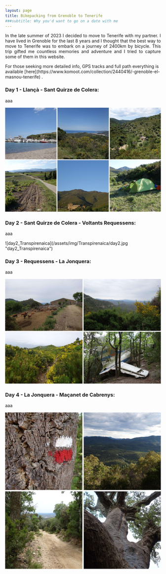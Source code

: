 ```yaml
---
layout: page
title: Bikepacking from Grenoble to Tenerife
###subtitle: Why you'd want to go on a date with me
---
```


<p align="justify">  In the late summer of 2023 I decided to move to Tenerife with my partner. I have lived in Grenoble for the last 8 years and I thought that the best way to move to Tenerife was to embark on a journey of 2400km by bicycle. This trip gifted me countless memories and adventure and I tried to capture some of them in this website. </p> For those seeking more detailed info, GPS tracks and full path everything is available  [here](https://www.komoot.com/collection/2440416/-grenoble-el-masnou-tenerife) .

### Day 1 - Llançà - Sant Quirze de Colera:


<p align="justify">aaa </p>

![day1_Transpireanica](/assets/img/Transpirenaica/day1.jpg "day1_Transpireanica")


###  Day 2 - Sant Quirze de Colera - Voltants Requessens:

<p align="justify">aaa </p>
![day2_Transpirenaica](/assets/img/Transpirenaica/day2.jpg "day2_Transpirenaica")


###  Day 3 - Requessens - La Jonquera:
<p align="justify">aaa </p>


![day3_Transpirenaica](/assets/img/Transpirenaica/day3.jpg "day3_Transpirenaica")


###   Day 4 - La Jonquera - Maçanet de Cabrenys:

<p align="justify">aaa </p>

![day4_Transpirenaica](/assets/img/Transpirenaica/day4.jpg "day4_Transpirenaica")


<!-- ###   Day 5 - Maçanet de Cabrenys - Refugi del Bassegoda Can Galan:

<p align="justify">aaa </p>

![day5_Transpirenaica](/assets/img/Transpirenaica/day5.jpg "day5_Transpirenaica")


###   Day 6 - Refugi del Bassegoda Can Galan - Beget:
<p align="justify">aaa </p>
![day6_Transpirenaica](/assets/img/Transpirenaica/day6.jpg "day6_Transpirenaica")


###   Day 7 - Beget - Camprodon:
<p align="justify">aaa </p>


![day7_Transpirenaica](/assets/img/Transpirenaica/day7.jpg "day7_Transpirenaica")



###   Day 8 - Camprodon - Refugi d'Ulldeterg:
<p align="justify">aaa </p>

![day8_Transpirenaica](/assets/img/Transpirenaica/day8.jpg "day8_Transpirenaica")




###   Day 9 - Refugi d'Ulldeter - Queralbs:
<p align="justify">aaa </p>

![day9_Transpirenaica](/assets/img/Transpirenaica/day9.jpg "day9_Transpirenaica")

###   Day 10 - Queralbs - Puigcerdà:
<p align="justify">aaa </p>


![day10_Transpirenaica](/assets/img/Transpirenaica/day10.jpg "day10_Transpirenaica")

###   Day 11 - Puigcerdà - Andorra la Vella:
<p align="justify">aaa </p>


![day11_Transpirenaica](/assets/img/Transpirenaica/day11.jpg "day11_Transpirenaica")


###   Day 12 - Encamp - Ordino:
<p align="justify">aaa </p>

![day12_Transpirenaica](/assets/img/Transpirenaica/day12.jpg "day12_Transpirenaica")







###   Day 13 - Ordino - Refugi Comapedrosa:
<p align="justify">aaa </p>


![day13_Transpirenaica](/assets/img/Transpirenaica/day13.jpg "day13_Transpirenaica")




###   Day 14 - Refugi Comapedrosa - Àreu:
<p align="justify">aaa </p>

![day14_Transpirenaica](/assets/img/Transpirenaica/day14.jpg "day14_Transpirenaica")


###   Day 15 - Àreu - Tavascan:
<p align="justify">aaa </p>


![day15_Transpirenaica](/assets/img/Transpirenaica/day15.jpg "day15_Transpirenaica")




###   Day 16 - Tavascan - Borda d'en Jan (Estaon):
<p align="justify">aaa </p>

![day16_Transpirenaica](/assets/img/Transpirenaica/day16.jpg "day16_Transpirenaica")







###   Day 17 - Borda d'en Jan (Estaon) - Espot:
<p align="justify">aaa </p>


![day17_Transpirenaica](/assets/img/Transpirenaica/day17.jpg "day17_Transpirenaica")







###   Day 18 - La Mata de Morella - Albentosa:
<p align="justify">aaa </p>






![day27_Transpirenaica](/assets/img/Transpirenaica/day27.jpg "day27_Transpirenaica") -->

